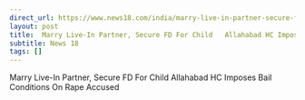 ```yaml
---
direct_url: https://www.news18.com/india/marry-live-in-partner-secure-fd-for-child-allahabad-hc-imposes-bail-conditions-on-rape-accused-9195285.html
layout: post
title:  Marry Live-In Partner, Secure FD For Child   Allahabad HC Imposes Bail Conditions On Rape Accused
subtitle: News 18
tags: []
---
```


 Marry Live-In Partner, Secure FD For Child   Allahabad HC Imposes Bail Conditions On Rape Accused
